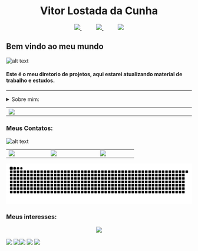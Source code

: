 <h1 align="center">Vitor Lostada da Cunha</h1>

<p align="center">
    <a href="mailto:jncenter3@gmail.com">
        <img width="80px"  src="https://img.shields.io/badge/Gmail-D14836?style=for-the-square&logo=gmail&logoColor=white">
    </a>
    &nbsp;&nbsp;&nbsp;&nbsp;&nbsp;&nbsp;&nbsp;&nbsp;&nbsp;
    <a href="https://www.linkedin.com/in/janilto-oliveira/">
        <img src="https://img.shields.io/badge/linkedin-%230077B5.svg?&style=for-the-badge&logo=linkedin&logoColor=white&link=mailto:https://www.linkedin.com/in/janilto-oliveira/">
    </a>
    &nbsp;&nbsp;&nbsp;&nbsp;&nbsp;&nbsp;&nbsp;&nbsp;&nbsp;
    <a href="https://api.whatsapp.com/send?phone=5522988169294!" target="_blank">
        <img width="120px" src="https://img.shields.io/badge/WhatsApp-25D366?style=for-the-square&logo=whatsapp&logoColor=white" target="_blank">
    </a>
</p>


## Bem vindo ao meu mundo 
![alt text](https://user-images.githubusercontent.com/8989346/136876224-bac0a91f-63a8-45ea-b5fc-6618bddf2335.gif)

#### Este é o meu diretorio de projetos, aqui estarei atualizando material de trabalho e estudos.
----
<details>
<summary> Sobre mim:</summary>
<br>
Meu chamo Janilto Oliveira&reg;, estou cursando Analise e desenvolvimento de sistemas na Estácio, continuamente busco experiências fazendo cursos em diversas plataformas.
Tenho o objetivo de me tornar um profissional atualizado, contribuindo de forma efetiva com o mercado de trabalho.
</details>

<center>
  <table>
    <tr>
        <td><img width="495px" align="left" src="https://github-readme-stats.vercel.app/api?username=Jackanilto&theme=tokyonight" /></td>
        <td><img width="400px" align="left" src="https://github-readme-stats.vercel.app/api/top-langs/?username=Jackanilto&layout=compact&theme=tokyonight" /></td>
    </tr>   
  </table>
</center>

### Meus Contatos:
![alt text](https://user-images.githubusercontent.com/8989346/136876224-bac0a91f-63a8-45ea-b5fc-6618bddf2335.gif)

<center>
  <table>
    <tr>
        <td><img width="100px" align="left" src="https://img.shields.io/badge/linkedin-%230077B5.svg?style=for-the-square&logo=linkedin&logoColor=white&link=https://www.linkedin.com/in/janilto-oliveira/)](https://www.linkedin.com/in/janilto-oliveira/" /></img></td>
        <td><img width="120px" align="left" src="https://img.shields.io/badge/WhatsApp-25D366?style=for-the-square&logo=whatsapp&logoColor=white&link=https://api.whatsapp.com/send?phone=5522988169294!)](https://api.whatsapp.com/send?phone=5522988169294!"/></img></td>
        <td><img width="85px" align="left" src="https://img.shields.io/badge/Gmail-D14836?style=for-the-square&logo=gmail&logoColor=white&link=mailto:jncenter3@gmail.com)](mailto:jncenter3@gmail.com"/></img></td>
    </tr>   
  </table>
</center>

![Snake animation](https://github.com/vitorLostadaC/vitorLostadaC/blob/output/github-contribution-grid-snake.svg)

### Meus interesses:
<p align="center">
    <img src="https://skillicons.dev/icons?i=js,ts,css,html,react,nextjs,nodejs,mysql,java,idea,angular,spring,figma&perline=9" />
</p>



[![](https://jncenter.com.br/imagem-novas-contas-hospedagem/github-img/www.png)](https://jncenter.com.br/ "Serviços Web") [![](https://jncenter.com.br/imagem-novas-contas-hospedagem/github-img/zap.png)](https://api.whatsapp.com/send?phone=5522988498559! "Fale comigo no WhatsApp")[![](https://jncenter.com.br/imagem-novas-contas-hospedagem/github-img/insta.png)](https://www.instagram.com/janiltojack/ "Siga-me no Instagram") [![](https://jncenter.com.br/imagem-novas-contas-hospedagem/github-img/fb.png)](https://www.facebook.com/janiltojack "Visite meu perfil no FB") [![](https://jncenter.com.br/imagem-novas-contas-hospedagem/github-img/e-mail.png)](mailto:janiltojack1@gmail.com "Entre em ontato") 


<!--
**jackanilto/Jackanilto** is a ✨ _special_ ✨ repository because its `README.md` (this file) appears on your GitHub profile.

Here are some ideas to get you started:

- 🔭 I’m currently working on ...
- 🌱 I’m currently learning ...
- 👯 I’m looking to collaborate on ...
- 🤔 I’m looking for help with ...
- 💬 Ask me about ...
- 📫 How to reach me: ...
- 😄 Pronouns: ...
- ⚡ Fun fact: ...
-->
